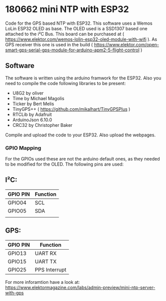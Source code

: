 # 180662 mini NTP with ESP32

Code for the GPS based NTP with ESP32. This software uses a Wemos LoLin ESP32 OLED as base.
The OLED used is a SSD1307 based one attached to the i²C Bus. This board can be purchased 
at ( https://www.elektor.com/wemos-lolin-esp32-oled-module-with-wifi ). As GPS receiver this one is used in the build ( https://www.elektor.com/open-smart-gps-serial-gps-module-for-arduino-apm2-5-flight-control )

## Software 

The software is written using the arduino framwork for the ESP32. Also you need to compile the code following libraries to be present:
 *  U8G2 by oliver
 *  Time by Michael Magolis
 *  Ticker by Bert Melis
 *  TinyGPS++ ( https://github.com/mikalhart/TinyGPSPlus )  
 *  RTCLib by Adafruit
 *  ArduinoJson 6.10.0
 *  CRC32 by Christopher Baker

 Compile and upload the code to your ESP32. Also upload the webpages.

 ### GPIO Mapping
 For the GPIOs used these are not the arduino default ones, as they needed to be modified for the OLED. The following pins are used:

## I²C:
| GPIO PIN  | Function  |
|-----------|-----------|
|  GPIO04   |  SCL      |
|  GPIO05   |  SDA      |
|           |           |

## GPS:
| GPIO PIN  | Function      |
|-----------|---------------|
| GPIO13    | UART RX       |
| GPIO15    | UART TX       |
| GPIO25    | PPS Interrupt |

For more inforamtion have a look at: https://www.elektormagazine.com/labs/admin-preview/mini-ntp-server-with-gps

